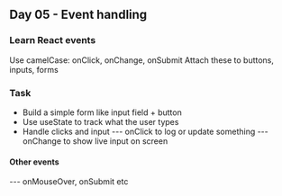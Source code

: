 ## Day 05 - Event handling
### Learn React events
Use camelCase: onClick, onChange, onSubmit
Attach these to buttons, inputs, forms

### Task
- Build a simple form like input field + button
- Use useState to track what the user types
- Handle clicks and input
--- onClick to log or update something
--- onChange to show live input on screen

#### Other events
--- onMouseOver, onSubmit etc